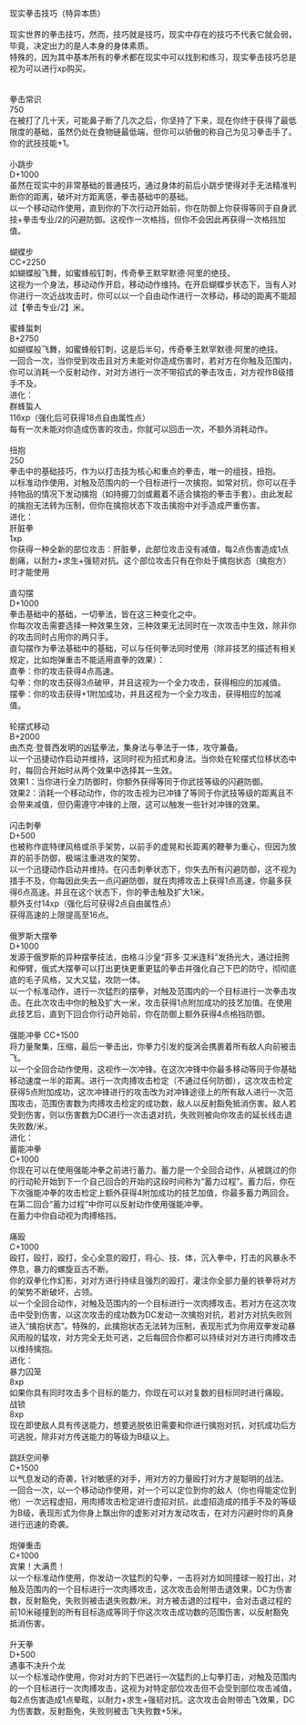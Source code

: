 <title>现实拳击技巧</title>
<meta name="GENERATOR" content="WinCHM">
<meta http-equiv="Content-Type" content="text/html; charset=gb2312">
<br>现实拳击技巧（特异本质）
<br>
<br>现实世界的拳击技巧，然而，技巧就是技巧，现实中存在的技巧不代表它就会弱，毕竟，决定出力的是人本身的身体素质。
<br>特殊的，因为其中基本所有的拳术都在现实中可以找到和练习，现实拳击技巧总是视为可以进行xp购买。
<br>
<br>
<br>拳击常识
<br>750
<br>在被打了几十天，可能鼻子断了几次之后，你坚持了下来，现在你终于获得了最低限度的基础，虽然仍处在食物链最低端，但你可以骄傲的称自己为见习拳击手了。
<br>你的武技技能+1。
<br>
<br>小跳步
<br>D+1000
<br>虽然在现实中的非常基础的普通技巧，通过身体的前后小跳步使得对手无法精准判断你的距离，破坏对方距离感，拳击基础中的基础。
<br>以一个移动动作使用，直到你的下次行动开始前，你在防御上你获得等同于自身武技+拳击专业/2的闪避防御。这视作一次格挡，但你不会因此再获得一次格挡加值。
<br>
<br>蝴蝶步
<br>CC+2250
<br>如蝴蝶般飞舞，如蜜蜂般钉刺，传奇拳王默罕默德·阿里的绝技。
<br>这视为一个身法，移动动作开启，移动动作维持。在开启蝴蝶步状态下，当有人对你进行一次近战攻击时，你可以以一个自由动作进行一次移动，移动的距离不能超过【拳击专业/2】米。
<br>
<br>蜜蜂蜇刺
<br>B+2750
<br>如蝴蝶般飞舞，如蜜蜂般钉刺，这是后半句，传奇拳王默罕默德·阿里的绝技。
<br>一回合一次，当你受到攻击且对方未能对你造成伤害时，若对方在你触及范围内，你可以消耗一个反射动作，对对方进行一次不带招式的拳击攻击，对方视作B级措手不及。
<br>进化：
<br>群蜂蜇人
<br>116xp（强化后可获得18点自由属性点）
<br>每有一次未能对你造成伤害的攻击，你就可以回击一次，不额外消耗动作。
<br>
<br>扭抱
<br>250
<br>拳击中的基础技巧，作为以打击技为核心和重点的拳击，唯一的组技，扭抱。
<br>以标准动作使用，对触及范围内的一个目标进行一次擒抱，如常对抗，你可以在手持物品的情况下发动擒抱（如持握刀剑或戴着不适合擒抱的拳击手套）。由此发起的擒抱无法转为压制，但你在擒抱状态下攻击擒抱中对手造成严重伤害。
<br>进化：
<br>肝脏拳
<br>1xp
<br>你获得一种全新的部位攻击：肝脏拳，此部位攻击没有减值，每2点伤害造成1点剧痛，以耐力+求生+强韧对抗。这个部位攻击只有在你处于擒抱状态（擒抱方）时才能使用
<br>
<br>直勾摆
<br>D+1000
<br>拳击基础中的基础，一切拳法，皆在这三种变化之中。
<br>你每次攻击需要选择一种效果生效，三种效果无法同时在一次攻击中生效，除非你的攻击同时占用你的两只手。
<br>直勾摆作为拳法基础中的基础，可以与任何拳法同时使用（除非技艺的描述有相关规定，比如炮弹重击不能适用直拳的效果）：
<br>直拳：你的攻击获得4点高速。
<br>勾拳：你的攻击获得3点破甲，并且这视为一个全力攻击，获得相应的加减值。
<br>摆拳：你的攻击获得+1附加成功，并且这视为一个全力攻击，获得相应的加减值。
<br>
<br>轮摆式移动
<br>B+2000
<br>由杰克·登普西发明的凶猛拳法，集身法与拳法于一体，攻守兼备。
<br>以一个迅捷动作启动并维持，这同时视为招式和身法。当你处在轮摆式位移状态中时，每回合开始时从两个效果中选择其一生效。
<br>效果1：当你进行全力防御时，你额外获得等同于你武技等级的闪避防御。
<br>效果2：消耗一个移动动作，你的攻击视为已冲锋了等同于你武技等级的距离且不会带来减值，但仍需遵守冲锋的上限，这可以触发一些针对冲锋的效果。
<br>
<br>闪击刺拳
<br>D+500
<br>也被称作底特律风格或杀手架势，以前手的虚晃和长距离的鞭拳为重心，但因为放弃的前手防御，极端注重进攻的架势。
<br>以一个迅捷动作启动并维持。在闪击刺拳状态下，你失去所有闪避防御，这不视为措手不及，你每因此失去一点闪避防御，就在肉搏攻击上获得1点高速，你最多获得6点高速。并且在这个状态下，你的拳击触及扩大1米。
<br>额外支付14xp（强化后可获得2点自由属性点）
<br>获得高速的上限提高至16点。
<br>
<br>俄罗斯大摆拳
<br>D+1000
<br>发源于俄罗斯的异种摆拳技法，由格斗沙皇“菲多·艾米连科”发扬光大，通过扭胯和伸臂，俄式大摆拳可以打出更快更重更猛的拳击并强化自己下巴的防守，彻彻底底的毛子风格，又大又猛，攻防一体。
<br>以一个标准动作，进行一次猛烈的摆拳，对触及范围内的一个目标进行一次拳击攻击。在此次攻击中你的触及扩大一米，攻击获得1点附加成功的技艺加值。在使用此技艺后，直到下回合你行动开始前，你在防御上额外获得4点格挡防御。
<br>
<br>强能冲拳 CC+1500
<br>将力量聚集，压缩，最后一拳击出，你拳力引发的旋涡会携裹着所有敌人向前被击飞。
<br>以一个全回合动作使用，这视作一次冲锋。在这次冲锋中你最多移动等同于你基础移动速度一半的距离。进行一次肉搏攻击检定（不通过任何防御），这次攻击检定获得5点附加成功，这次冲锋进行的攻击改为对冲锋途径上的所有敌人进行一次范围攻击，范围伤害数为肉搏攻击检定的成功数，敌人以反射豁免抵消伤害。敌人若受到伤害，则以伤害数为DC进行一次击退对抗，失败则被向你攻击的延长线击退失败数/米。
<br>进化：
<br>蓄能冲拳
<br>C+1000
<br>你现在可以在使用强能冲拳之前进行蓄力。蓄力是一个全回合动作，从被跳过的你的行动轮开始到下一个自己回合的开始的这段时间称为“蓄力过程”。蓄力后，你在下次强能冲拳的攻击检定上额外获得4附加成功的技艺加值，你最多蓄力两回合。在第二回合“蓄力过程”中你可以反射动作使用强能冲拳。
<br>在蓄力中你自动视为肉搏格挡。
<br>
<br>痛殴
<br>C+1000
<br>殴打，殴打，殴打，全心全意的殴打，将心、技、体，沉入拳中，打击的风暴永不停息，暴力的螺旋亘古不断。
<br>你的双拳化作幻影，对对方进行持续且强烈的殴打，灌注你全部力量的铁拳将对方的架势不断破坏，占领。
<br>以一个全回合动作，对触及范围内的一个目标进行一次肉搏攻击。若对方在这次攻击中受到伤害，以这次攻击的成功数为DC发动一次擒抱对抗，若对方对抗失败则进入“擒抱状态”。特殊的，此擒抱状态无法转为压制，表现形式为你用双拳发动暴风雨般的猛攻，对方完全无处可逃，之后每回合你都可以持续对对方进行肉搏攻击以维持擒抱。
<br>进化：
<br>暴力囚笼
<br>8xp
<br>如果你具有同时攻击多个目标的能力，你现在可以对复数的目标同时进行痛殴。
<br>战锁
<br>8xp
<br>现在即使敌人具有传送能力，想要逃脱依旧需要和你进行擒抱对抗，对抗成功后方可逃脱，除非对方传送能力的等级为B级以上。
<br>
<br>跳跃空间拳
<br>C+1500
<br>以气息发动的奇袭，针对敏感的对手，用对方的力量殴打对方才是聪明的战法。
<br>一回合一次，以一个移动动作使用，对一个可以定位到你的敌人（你也得能定位到他）一次远程虚招，用肉搏攻击检定进行虚招对抗，此虚招造成的措手不及的等级为B级，表现形式为你身上飘出你的虚影对对方发动攻击，在对方闪避时你的真身进行迅速的奇袭。
<br>
<br>炮弹重击
<br>C+1000
<br>宾果！大满贯！
<br>以一个标准动作使用，你发动一次猛烈的勾拳，一击将对方如同撞球一般打出，对触及范围内的一个目标进行一次肉搏攻击，这次攻击会附带击退效果，DC为伤害数，反射豁免，失败则被击退失败数/米。对方被击退的过程中，会对击退过程的前10米碰撞到的所有目标造成等同于你这次攻击成功数的范围伤害，以反射豁免抵消伤害。
<br>
<br>升天拳
<br>D+500
<br>遇事不决升个龙
<br>以一个标准动作使用，你对对方的下巴进行一次猛烈的上勾拳打击，对触及范围内的一个目标进行一次肉搏攻击，这视为对特定部位攻击但不会受到部位攻击减值，每2点伤害造成1点晕眩，以耐力+求生+强韧对抗。这次攻击会附带击飞效果，DC为伤害数，反射豁免，失败则被击飞失败数+5米。